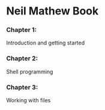# Neil Mathew Book

### Chapter 1:
Introduction and getting started

### Chapter 2:
Shell programming

### Chapter 3:
Working with files

